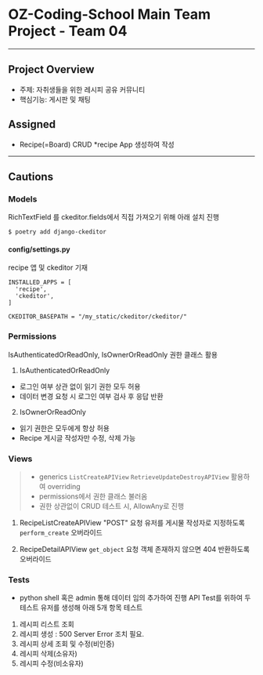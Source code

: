 # OZ-Coding-School Main Team Project - Team 04
---
## Project Overview
- 주제: 자취생들을 위한 레시피 공유 커뮤니티
- 핵심기능: 게시판 및 채팅

## Assigned
- Recipe(=Board) CRUD
*recipe App 생성하여 작성 
---
## Cautions
### Models

RichTextField 를 ckeditor.fields에서 직접 가져오기 위해 아래 설치 진행
```
$ poetry add django-ckeditor
```

#### config/settings.py
recipe 앱 및 ckeditor 기재
```
INSTALLED_APPS = [
  'recipe',
  'ckeditor',
]

CKEDITOR_BASEPATH = "/my_static/ckeditor/ckeditor/"
```

### Permissions
IsAuthenticatedOrReadOnly, IsOwnerOrReadOnly 권한 클래스 활용
1. IsAuthenticatedOrReadOnly
  - 로그인 여부 상관 없이 읽기 권한 모두 허용
  - 데이터 변경 요청 시 로그인 여부 검사 후 응답 반환
2. IsOwnerOrReadOnly
  - 읽기 권한은 모두에게 항상 허용
  - Recipe 게시글 작성자만 수정, 삭제 가능


### Views
> - generics `ListCreateAPIView` `RetrieveUpdateDestroyAPIView` 활용하여 overriding
> - permissions에서 권한 클래스 불러옴
> - 권한 상관없이 CRUD 테스트 시, AllowAny로 진행

1. RecipeListCreateAPIView
   "POST" 요청 유저를 게시물 작성자로 지정하도록 `perform_create` 오버라이드

2. RecipeDetailAPIView
   `get_object` 요청 객체 존재하지 않으면 404 반환하도록 오버라이드

### Tests
- python shell 혹은 admin 통해 데이터 임의 추가하여 진행
API Test를 위하여 두 테스트 유저를 생성해 아래 5개 항목 테스트 
1. 레시피 리스트 조회
2. 레시피 생성 : 500 Server Error 조치 필요.
3. 레시피 상세 조회 및 수정(비인증)
4. 레시피 삭제(소유자)
5. 레시피 수정(비소유자)
